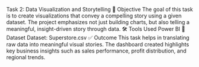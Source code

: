  Task 2: Data Visualization and Storytelling
🎯 Objective
The goal of this task is to create visualizations that convey a compelling story using a given dataset. The project emphasizes not just building charts, but also telling a meaningful, insight-driven story through data.
🛠️ Tools Used
Power BI
📁 Dataset
Dataset: Superstore.csv
✅ Outcome
This task helps in translating raw data into meaningful visual stories. The dashboard created highlights key business insights such as sales performance, profit distribution, and regional trends.
